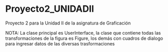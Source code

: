 # Proyecto2_UNIDADII
Proyecto 2 para la Unidad II de la asignatura de Graficación

NOTA: La clase principal es UserInterface, la clase que contiene todas las transformaciones de la figura es Figure, los demás con cuadros de dialogo para ingresar datos de las diversas trasformaciones
